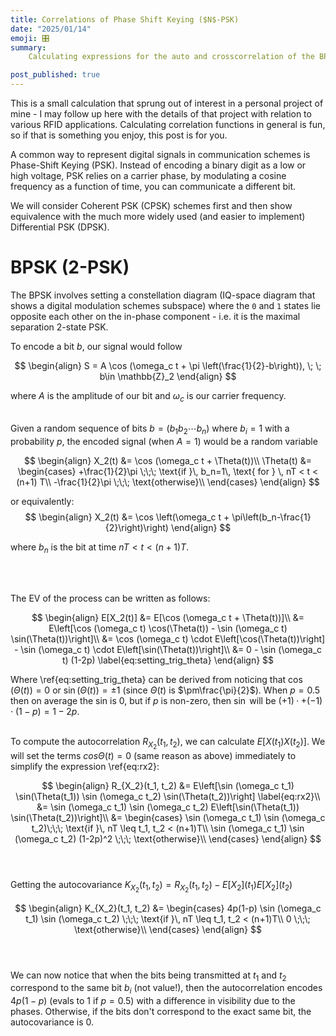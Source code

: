 ```yaml
---
title: Correlations of Phase Shift Keying ($N$-PSK)
date: "2025/01/14"
emoji: 🎛️
summary:
    Calculating expressions for the auto and crosscorrelation of the BPSK, QPSK, 8-PSK and QAM.

post_published: true
---
```


This is a small calculation that sprung out of interest in a personal project of mine - I may 
follow up here with the details of that project with relation to various 
RFID applications. Calculating correlation functions in general is fun, so if that is something
you enjoy, this post is for you.

A common way to represent digital signals in communication schemes
is Phase-Shift Keying (PSK). Instead of encoding a binary digit as a low
or high voltage, PSK relies on a carrier phase, by modulating a cosine
frequency as a function of time, you can communicate a different bit.

We will consider Coherent PSK (CPSK) schemes first and then show
equivalence with the much more widely used (and easier to implement)
Differential PSK (DPSK).

# BPSK (2-PSK)

The BPSK involves setting a constellation diagram (IQ-space diagram that shows a digital modulation schemes subspace) where the `0` and `1` states lie opposite each other on the in-phase component - i.e. it is the maximal separation 2-state PSK. 

To encode a bit $b$, our signal would follow

$$
\begin{align}
S = A \cos (\omega_c t + \pi \left(\frac{1}{2}-b\right)), \; \; b\in \mathbb{Z}_2
\end{align}
$$

where $A$ is the amplitude of our bit and $\omega_c$ is our carrier frequency.
<br/><br/>

Given a random sequence of bits $b=(b_1b_2\cdots b_n)$
where $b_i=1$ with a probability $p$, the encoded signal (when $A=1$) would be a random variable

$$
\begin{align}
X_2(t) &= \cos (\omega_c t + \Theta(t))\\
\Theta(t) &= \begin{cases}
        +\frac{1}{2}\pi \;\;\; \text{if }\, b_n=1\, \text{ for } \, nT < t < (n+1) T\\
        -\frac{1}{2}\pi \;\;\; \text{otherwise}\\
        \end{cases}
\end{align}
$$

or equivalently:
$$
\begin{align}
X_2(t) &= \cos \left(\omega_c t + \pi\left(b_n-\frac{1}{2}\right)\right)
\end{align}
$$

where $b_n$ is the bit at time $nT < t < (n+1) T$.

<br/><br/>

The EV of the process can be written as follows:

$$
\begin{align}
E[X_2(t)] &= E[\cos (\omega_c t + \Theta(t))]\\
&= E\left[\cos (\omega_c t) \cos(\Theta(t)) - \sin (\omega_c t) \sin(\Theta(t))\right]\\
&= \cos (\omega_c t) \cdot E\left[\cos(\Theta(t))\right] - \sin (\omega_c t) \cdot E\left[\sin(\Theta(t))\right]\\
&= 0 - \sin (\omega_c t) (1-2p) \label{eq:setting_trig_theta}
\end{align}
$$

Where \ref{eq:setting_trig_theta} can be derived from noticing that
$\cos\left(\Theta(t)\right) = 0$ or 
$\sin\left(\Theta(t)\right) = \pm 1$
(since $\Theta(t)$ is $\pm\frac{\pi}{2}$).
When $p=0.5$ then on average the sin is 0, but if $p$ is non-zero,
then $\sin$ will be $(+1)\cdotp+(-1)\cdot(1-p)=1-2p$.
<br/><br/>

To compute the autocorrelation $R_{X_2}(t_1, t_2)$, we can calculate 
$E[X(t_1)X(t_2)]$. We will set the terms $cos \Theta(t)=0$ (same reason as above) immediately to simplify the expression \ref{eq:rx2}:

$$
\begin{align}
R_{X_2}(t_1, t_2) &= E\left[\sin (\omega_c t_1) \sin(\Theta(t_1)) \sin (\omega_c t_2) \sin(\Theta(t_2))\right] \label{eq:rx2}\\
&= \sin (\omega_c t_1) \sin (\omega_c t_2) E\left[\sin(\Theta(t_1)) \sin(\Theta(t_2))\right]\\
&= \begin{cases}
\sin (\omega_c t_1) \sin (\omega_c t_2)\;\;\; \text{if }\, nT \leq t_1, t_2 < (n+1)T\\
\sin (\omega_c t_1) \sin (\omega_c t_2) (1-2p)^2 \;\;\; \text{otherwise}\\
\end{cases} 
\end{align}
$$
<br/><br/>

Getting the autocovariance 
$K_{X_2}(t_1, t_2) = R_{X_2}(t_1, t_2) - E[X_2] (t_1)E[X_2] (t_2)$

$$
\begin{align}
K_{X_2}(t_1, t_2) &= \begin{cases}
4p(1-p) \sin (\omega_c t_1) \sin (\omega_c t_2) \;\;\; \text{if }\, nT \leq t_1, t_2 < (n+1)T\\
0 \;\;\; \text{otherwise}\\
\end{cases} 
\end{align}
$$
<br/><br/>

We can now notice that when the bits being transmitted at $t_1$ and $t_2$ correspond to the same bit $b_i$ (not value!),
then the autocorrelation encodes $4p(1-p)$ 
(evals to $1$ if $p=0.5$) with a difference in visibility due to the phases. Otherwise, if the bits
don't correspond to the exact same bit, the autocovariance is $0$.

